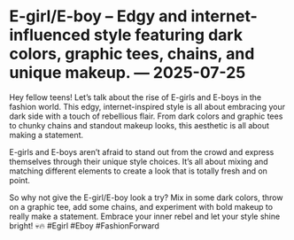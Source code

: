 # E-girl/E-boy – Edgy and internet-influenced style featuring dark colors, graphic tees, chains, and unique makeup. — 2025-07-25

Hey fellow teens! Let’s talk about the rise of E-girls and E-boys in the fashion world. This edgy, internet-inspired style is all about embracing your dark side with a touch of rebellious flair. From dark colors and graphic tees to chunky chains and standout makeup looks, this aesthetic is all about making a statement.

E-girls and E-boys aren’t afraid to stand out from the crowd and express themselves through their unique style choices. It’s all about mixing and matching different elements to create a look that is totally fresh and on point.

So why not give the E-girl/E-boy look a try? Mix in some dark colors, throw on a graphic tee, add some chains, and experiment with bold makeup to really make a statement. Embrace your inner rebel and let your style shine bright! 💀🔥 #Egirl #Eboy #FashionForward